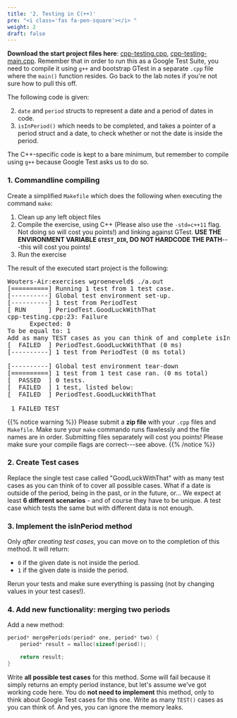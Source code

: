 ```yaml
---
title: '2. Testing in C(++)'
pre: "<i class='fas fa-pen-square'></i> "
weight: 2
draft: false
---
```


**Download the start project files here**: [cpp-testing.cpp](/exercises/cpp-testing.cpp), [cpp-testing-main.cpp](/exercises/cpp-testing-main.cpp). Remember that in order to run this as a Google Test Suite, you need to compile it using `g++` and bootstrap GTest in a separate `.cpp` file where the `main()` function resides. Go back to the lab notes if you're not sure how to pull this off.

The following code is given:

2. `date` and `period` structs to represent a date and a period of dates in code.
1. `isInPeriod()` which needs to be completed, and takes a pointer of a period struct and a date, to check whether or not the date is inside the period. 

The C++-specific code is kept to a bare minimum, but remember to compile using `g++` because Google Test asks us to do so.

### 1. Commandline compiling

Create a simplified `Makefile` which does the following when executing the command `make`:

1. Clean up any left object files
2. Compile the exercise, using C++ (Please also use the `-std=c++11` flag. Not doing so will cost you points!) and linking against GTest. **USE THE ENVIRONMENT VARIABLE `GTEST_DIR`, DO NOT HARDCODE THE PATH**---this will cost you points!
3. Run the exercise

The result of the executed start project is the following:

<pre>
Wouters-Air:exercises wgroeneveld$ ./a.out
[==========] Running 1 test from 1 test case.
[----------] Global test environment set-up.
[----------] 1 test from PeriodTest
[ RUN      ] PeriodTest.GoodLuckWithThat
cpp-testing.cpp:23: Failure
      Expected: 0
To be equal to: 1
Add as many TEST cases as you can think of and complete isInPeriod()!
[  FAILED  ] PeriodTest.GoodLuckWithThat (0 ms)
[----------] 1 test from PeriodTest (0 ms total)

[----------] Global test environment tear-down
[==========] 1 test from 1 test case ran. (0 ms total)
[  PASSED  ] 0 tests.
[  FAILED  ] 1 test, listed below:
[  FAILED  ] PeriodTest.GoodLuckWithThat

 1 FAILED TEST
</pre>

{{% notice warning %}}
Please submit a **zip file** with your `.cpp` files and `Makefile`. Make sure your `make` commando runs flawlessly and the file names are in order. Submitting files separately will cost you points! Please make sure your compile flags are correct---see above.
{{% /notice %}}


### 2. Create Test cases

Replace the single test case called "GoodLuckWithThat" with as many test cases as you can think of to cover all possible cases. What if a date is outside of the period, being in the past, or in the future, or... We expect at least **6 different scenarios** - and of course they have to be unique. A test case which tests the same but with different data is not enough. 

### 3. Implement the isInPeriod method

Only _after creating test cases_, you can move on to the completion of this method. It will return:

- `0` if the given date is not inside the period.
- `1` if the given date is inside the period.

Rerun your tests and make sure everything is passing (not by changing values in your test cases!).

### 4. Add new functionality: merging two periods

Add a new method:

```C
period* mergePeriods(period* one, period* two) {
    period* result = malloc(sizeof(period));

    return result;
}
```

Write **all possible test cases** for this method. Some will fail because it simply returns an empty period instance, but let's assume we've got working code here. You do **not need to implement** this method, only to think about Google Test cases for this one. Write as many `TEST()` cases as you can think of. And yes, you can ignore the memory leaks.
